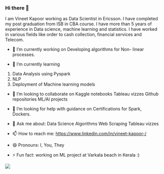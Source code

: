 ### Hi there 👋

I am Vineet Kapoor working as Data Scientist in Ericsson. I have completed my post graduation from ISB in CBA course. I have more than 5 years of experience in Data science, machine learning and statistics. I have worked in various fields like order to cash collection, financial services and Telecom.

- 🔭 I’m currently working on 
Developing algorithms for Non- linear processes.

- 🌱 I’m currently learning 
1. Data Analysis using Pyspark
2. NLP
3. Deployment of Machine learning models

- 👯 I’m looking to collaborate on 
Kaggle notebooks
Tableau vizzes
Github repositories
ML/AI projects

- 🤔 I’m looking for help with guidance on Certifications for Spark, Dockers. 


- 💬 Ask me about:
Data Science Algorithms
Web Scraping
Tableau vizzes

- 📫 How to reach me:
https://www.linkedin.com/in/vineet-kapoor-/

- 😄 Pronouns: I, You, They

- ⚡ Fun fact: working on ML project at Varkala beach in Kerala :)   

<img src="https://github-readme-stats.vercel.app/api?username=vin725k&&show_icons=true&title_color=ffffff&icon_color=bb2acf&text_color=daf7dc&bg_color=151515">


